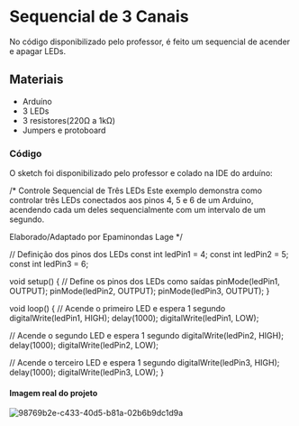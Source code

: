# Sequencial de 3 Canais
No código disponibilizado pelo professor, é feito um sequencial de acender e apagar LEDs.
## Materiais
- Arduíno
- 3 LEDs
- 3 resistores(220Ω a 1kΩ)
- Jumpers e protoboard
### Código
O sketch foi disponibilizado pelo professor e colado na IDE do arduíno:

/*
  Controle Sequencial de Três LEDs
  Este exemplo demonstra como controlar três LEDs conectados aos pinos 4, 5 e 6 de um Arduino,
  acendendo cada um deles sequencialmente com um intervalo de um segundo.

  Elaborado/Adaptado por Epaminondas Lage
*/

// Definição dos pinos dos LEDs
const int ledPin1 = 4;
const int ledPin2 = 5;
const int ledPin3 = 6;

void setup() {
  // Define os pinos dos LEDs como saídas
  pinMode(ledPin1, OUTPUT);
  pinMode(ledPin2, OUTPUT);
  pinMode(ledPin3, OUTPUT);
}

void loop() {
  // Acende o primeiro LED e espera 1 segundo
  digitalWrite(ledPin1, HIGH);
  delay(1000);
  digitalWrite(ledPin1, LOW);
  
  // Acende o segundo LED e espera 1 segundo
  digitalWrite(ledPin2, HIGH);
  delay(1000);
  digitalWrite(ledPin2, LOW);
  
  // Acende o terceiro LED e espera 1 segundo
  digitalWrite(ledPin3, HIGH);
  delay(1000);
  digitalWrite(ledPin3, LOW);
}

#### Imagem real do projeto

![98769b2e-c433-40d5-b81a-02b6b9dc1d9a](https://github.com/user-attachments/assets/de195ea2-650a-4823-b734-c5a42ae94f5d)
